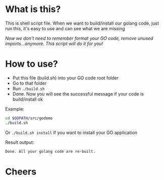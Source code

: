 # What is this?
This is shell script file. 
When we want to build/install our golang code, just run this, it's easy to use and can see what we are missing

_Now we don't need to remember format your GO code, remove unused imports...anymore. This script will do it for you!_

# How to use?

* Put this file (build.sh) into your GO code root folder
* Go to that folder
* Run ` ./build.sh `
* Done. Now you will see the successful message if your code is build/install ok

Example:

```bash
cd $GOPATH/src/godemo
./build.sh
```

Or ```./build.sh install``` if you want to install your GO application

Result output:

```bash
Done. All your golang code are re-built.
```


# Cheers

